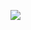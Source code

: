 ![](https://bigmemes.funnyjunk.com/thumbnails/comments/Only+father+ted+gif+i+have+_00cbfd695ec0f3180186644cc1929034.gif)
